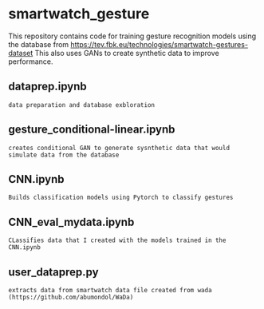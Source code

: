 # smartwatch_gesture
This repository contains code for training gesture recognition models using the database from https://tev.fbk.eu/technologies/smartwatch-gestures-dataset
This also uses GANs to create synthetic data to improve performance. 

## dataprep.ipynb
    data preparation and database exbloration
## gesture_conditional-linear.ipynb
    creates conditional GAN to generate sysnthetic data that would simulate data from the database
   
## CNN.ipynb
    Builds classification models using Pytorch to classify gestures

## CNN_eval_mydata.ipynb
    CLassifies data that I created with the models trained in the CNN.ipynb
    
## user_dataprep.py
    extracts data from smartwatch data file created from wada (https://github.com/abumondol/WaDa)
    
